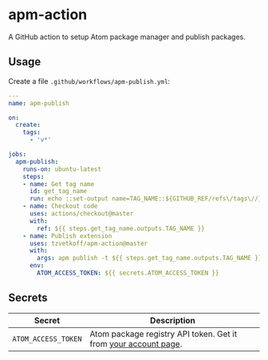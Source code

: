# apm-action

A GitHub action to setup Atom package manager and publish packages.

## Usage

Create a file `.github/workflows/apm-publish.yml`:

``` yml
---
name: apm-publish

on:
  create:
    tags:
      - 'v*'

jobs:
  apm-publish:
    runs-on: ubuntu-latest
    steps:
    - name: Get tag name
      id: get_tag_name
      run: echo ::set-output name=TAG_NAME::${GITHUB_REF/refs\/tags\//}
    - name: Checkout code
      uses: actions/checkout@master
      with:
        ref: ${{ steps.get_tag_name.outputs.TAG_NAME }}
    - name: Publish extension
      uses: tzvetkoff/apm-action@master
      with:
        args: apm publish -t ${{ steps.get_tag_name.outputs.TAG_NAME }}
      env:
        ATOM_ACCESS_TOKEN: ${{ secrets.ATOM_ACCESS_TOKEN }}
```

## Secrets

| Secret              | Description                                                                                |
| ------------------- | ------------------------------------------------------------------------------------------ |
| `ATOM_ACCESS_TOKEN` | Atom package registry API token. Get it from [your account page](https://atom.io/account). |
